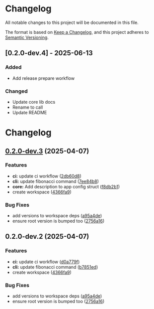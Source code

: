 # Changelog

All notable changes to this project will be documented in this file.

The format is based on [Keep a Changelog](https://keepachangelog.com/en/1.0.0/),
and this project adheres to [Semantic Versioning](https://semver.org/spec/v2.0.0.html).

## [0.2.0-dev.4] - 2025-06-13

### Added

- Add release prepare workflow

### Changed

- Update core lib docs
- Rename to call
- Update README

# Changelog

## [0.2.0-dev.3](https://github.com/holochain/test-release-automation/compare/release-v0.2.0-dev.2...release-v0.2.0-dev.3) (2025-04-07)


### Features

* **ci:** update ci workflow ([2db60d8](https://github.com/holochain/test-release-automation/commit/2db60d8d0cac8a48ca582f339fce18ed1042c504))
* **cli:** update fibonacci command ([7ee84b8](https://github.com/holochain/test-release-automation/commit/7ee84b8ee00d3fb5bb6419c28f5b8dbc784a5ce0))
* **core:** Add description to app config struct ([f8db2b1](https://github.com/holochain/test-release-automation/commit/f8db2b142cb4d5779a63950541a738fd2044f79a))
* create workspace ([4366fa9](https://github.com/holochain/test-release-automation/commit/4366fa9bce75da0ba42d765030075b8153f609c7))


### Bug Fixes

* add versions to workspace deps ([a95a4de](https://github.com/holochain/test-release-automation/commit/a95a4dea1c7fcedf6f2e292f0b4cf1405fddc30e))
* ensure root version is bumped too ([2756a16](https://github.com/holochain/test-release-automation/commit/2756a16f1721fe85217633473efc995f626bb145))

## 0.2.0-dev.2 (2025-04-07)


### Features

* **ci:** update ci workflow ([d0a779f](https://github.com/holochain/test-release-automation/commit/d0a779fa15386318d2a30acba55bb163c8499de9))
* **cli:** update fibonacci command ([b7851ed](https://github.com/holochain/test-release-automation/commit/b7851ed47b425c9bbcb194d3d5c4901423c4fcd0))
* create workspace ([4366fa9](https://github.com/holochain/test-release-automation/commit/4366fa9bce75da0ba42d765030075b8153f609c7))


### Bug Fixes

* add versions to workspace deps ([a95a4de](https://github.com/holochain/test-release-automation/commit/a95a4dea1c7fcedf6f2e292f0b4cf1405fddc30e))
* ensure root version is bumped too ([2756a16](https://github.com/holochain/test-release-automation/commit/2756a16f1721fe85217633473efc995f626bb145))
